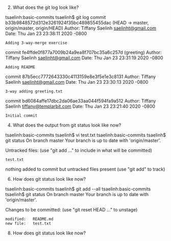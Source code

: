 2. What does the git log look like?

tsaelinh:basic-commits tsaelinh$ git log
commit b33b9848572d312e3261924f35bc489855455dac (HEAD -> master, origin/master, origin/HEAD)
Author: Tiffany Saelinh <saelinht@gmail.com>
Date:   Thu Jan 23 23:38:11 2020 -0800

    Adding 3-way-merge exercise

commit fe4ffde0f877a7009b24a9ea8f707bc35a6c257d (greeting)
Author: Tiffany Saelinh <saelinht@gmail.com>
Date:   Thu Jan 23 23:31:19 2020 -0800

    Adding README

commit 87b5ecc7772643330c4113159e8e3f5e1e3c8131
Author: Tiffany Saelinh <saelinht@gmail.com>
Date:   Thu Jan 23 23:30:13 2020 -0800

    3-way adding greeting.txt

commit bd6084affe17dbc2da06ae33aa044f594fa9a512
Author: Tiffany Saelinh <tiffany@templarbit.com>
Date:   Thu Jan 23 23:21:40 2020 -0800

    Initial commit

4. What does the output from git status look like now?

tsaelinh:basic-commits tsaelinh$ vi test.txt
tsaelinh:basic-commits tsaelinh$ git status
On branch master
Your branch is up to date with 'origin/master'.

Untracked files:
  (use "git add <file>..." to include in what will be committed)

	test.txt

nothing added to commit but untracked files present (use "git add" to track)

6. How does git status look like now?

tsaelinh:basic-commits tsaelinh$ git add --all
tsaelinh:basic-commits tsaelinh$ git status
On branch master
Your branch is up to date with 'origin/master'.

Changes to be committed:
  (use "git reset HEAD <file>..." to unstage)

	modified:   README.md
	new file:   test.txt

8. How does git status look like now?

